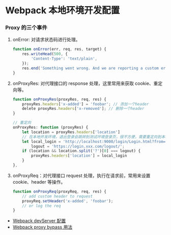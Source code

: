 # Webpack 本地环境开发配置


### Proxy 的三个事件

1. onError: 对请求状态码进行处理。

    ```js
    function onError(err, req, res, target) {
        res.writeHead(500, {
            'Content-Type': 'text/plain',
        });
        res.end('Something went wrong. And we are reporting a custom error message.');
    }
    ```

2. onProxyRes: 对代理接口的 response 处理，这里常用来获取 cookie、重定向等。

    ```js
    function onProxyRes(proxyRes, req, res) {
        proxyRes.headers['x-added'] = 'foobar'; // 添加一个header
        delete proxyRes.headers['x-removed']; // 删除一个header
    }
    ```

    ```js
    // 重定向
    onProxyRes: function (proxyRes) {
        let location = proxyRes.headers['location']
        // 在本地开发环境，退出登录会跳转到测试环境登录页，很不方便，需要重定向到本地开发环境登录页
        let local_login = 'http://localhost:9000/login/Login.html?from=http%3A%2F%2Flocalhost%3A9000%2F%23%2F',
            logout = 'https://login.xxx.com/logout/';
        if (location && location.split('?')[0] === logout) {
            proxyRes.headers['location'] = local_login
        }
    },
    ```

3. onProxyReq：对代理接口 request 处理，执行在请求前，常用来设置 cookie、header 等操作。

    ```js
    function onProxyReq(proxyReq, req, res) {
        // add custom header to request
        proxyReq.setHeader('x-added', 'foobar');
        // or log the req
    }
    ```

- [Webpack devServer 配置](https://juejin.cn/post/7010571347705200671)
- [Webpack proxy bypass 用法](https://juejin.cn/post/6850418120436383758)
